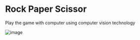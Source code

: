 # Rock Paper Scissor

Play the game with computer using computer vision technology

![image](https://github.com/user-attachments/assets/560d7306-4da0-435d-8883-54475ba5da66)
